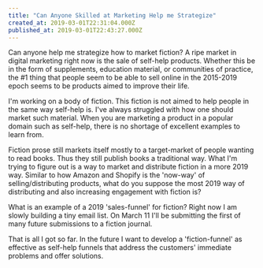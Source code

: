 ```yaml
---
title: "Can Anyone Skilled at Marketing Help me Strategize"
created_at: 2019-03-01T22:31:04.000Z
published_at: 2019-03-01T22:43:27.000Z
---
```

Can anyone help me strategize how to market fiction? A ripe market in digital marketing right now is the sale of self-help products. Whether this be in the form of supplements, education material, or communities of practice, the #1 thing that people seem to be able to sell online in the 2015-2019 epoch seems to be products aimed to improve their life.  

I'm working on a body of fiction. This fiction is not aimed to help people in the same way self-help is. I've always struggled with how one should market such material. When you are marketing a product in a popular domain such as self-help, there is no shortage of excellent examples to learn from.

Fiction prose still markets itself mostly to a target-market of people wanting to read books. Thus they still publish books a traditional way. What I'm trying to figure out is a way to market and distribute fiction in a more 2019 way. Similar to how Amazon and Shopify is the 'now-way' of selling/distributing products, what do you suppose the most 2019 way of distributing and also increasing engagement with fiction is?

What is an example of a 2019 'sales-funnel' for fiction? Right now I am slowly building a tiny email list. On March 11 I'll be submitting the first of many future submissions to a fiction journal. 

That is all I got so far. In the future I want to develop a 'fiction-funnel' as effective as self-help funnels that address the customers' immediate problems and offer solutions.
